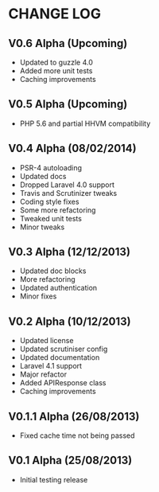 CHANGE LOG
==========


## V0.6 Alpha (Upcoming)

* Updated to guzzle 4.0
* Added more unit tests
* Caching improvements


## V0.5 Alpha (Upcoming)

* PHP 5.6 and partial HHVM compatibility


## V0.4 Alpha (08/02/2014)

* PSR-4 autoloading
* Updated docs
* Dropped Laravel 4.0 support
* Travis and Scrutinizer tweaks
* Coding style fixes
* Some more refactoring
* Tweaked unit tests
* Minor tweaks


## V0.3 Alpha (12/12/2013)

* Updated doc blocks
* More refactoring
* Updated authentication
* Minor fixes


## V0.2 Alpha (10/12/2013)

* Updated license
* Updated scrutiniser config
* Updated documentation
* Laravel 4.1 support
* Major refactor
* Added APIResponse class
* Caching improvements


## V0.1.1 Alpha (26/08/2013)

* Fixed cache time not being passed


## V0.1 Alpha (25/08/2013)

* Initial testing release
